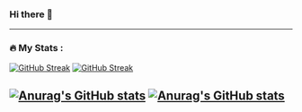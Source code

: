 ### Hi there 👋
---
### :fire: My Stats :

[![GitHub Streak](http://github-readme-streak-stats.herokuapp.com?user=TiaSous&theme=dark)](https://git.io/streak-stats#gh-dark-mode-only)
[![GitHub Streak](http://github-readme-streak-stats.herokuapp.com?user=TiaSous&theme=discord-old-blurple)](https://git.io/streak-stats#gh-light-mode-only)

[![Anurag's GitHub stats](https://github-readme-stats.vercel.app/api?username=TiaSous&layout=compact&theme=darcula)](https://github.com/anuraghazra/github-readme-stats#gh-dark-mode-only)
[![Anurag's GitHub stats](https://github-readme-stats.vercel.app/api?username=TiaSous&layout=compact&theme=gruvbox_light)](https://github.com/anuraghazra/github-readme-stats#gh-light-mode-only)
---

<!--
**TiaSous/TiaSous** is a ✨ _special_ ✨ repository because its `README.md` (this file) appears on your GitHub profile.

Here are some ideas to get you started:

- 🔭 I’m currently working on ...
- 🌱 I’m currently learning ...
- 👯 I’m looking to collaborate on ...
- 🤔 I’m looking for help with ...
- 💬 Ask me about ...
- 📫 How to reach me: ...
- 😄 Pronouns: ...
- ⚡ Fun fact: ...
-->
